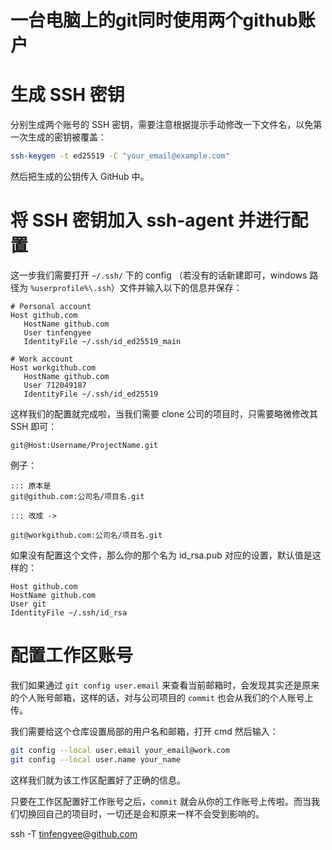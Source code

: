# 一台电脑上的git同时使用两个github账户 <!-- omit in toc -->

# 生成 SSH 密钥

分别生成两个账号的 SSH 密钥，需要注意根据提示手动修改一下文件名，以免第一次生成的密钥被覆盖：

```bash
ssh-keygen -t ed25519 -C "your_email@example.com"
```

然后把生成的公钥传入 GitHub 中。

# 将 SSH 密钥加入 ssh-agent 并进行配置

这一步我们需要打开 `~/.ssh/` 下的 config （若没有的话新建即可，windows 路径为 `%userprofile%\.ssh`）文件并输入以下的信息并保存：

```
# Personal account
Host github.com
   HostName github.com
   User tinfengyee
   IdentityFile ~/.ssh/id_ed25519_main
   
# Work account
Host workgithub.com
   HostName github.com
   User 712049187
   IdentityFile ~/.ssh/id_ed25519
```

这样我们的配置就完成啦，当我们需要 clone 公司的项目时，只需要略微修改其 SSH 即可：

```
git@Host:Username/ProjectName.git
```

例子：

```
::: 原本是
git@github.com:公司名/项目名.git

::: 改成 ->

git@workgithub.com:公司名/项目名.git
```

如果没有配置这个文件，那么你的那个名为 id_rsa.pub 对应的设置，默认值是这样的：

```
Host github.com
HostName github.com
User git
IdentityFile ~/.ssh/id_rsa
```

# 配置工作区账号

我们如果通过 `git config user.email` 来查看当前邮箱时，会发现其实还是原来的个人账号邮箱，这样的话，对与公司项目的 `commit` 也会从我们的个人账号上传。

我们需要给这个仓库设置局部的用户名和邮箱，打开 cmd 然后输入：

```bash
git config --local user.email your_email@work.com
git config --local user.name your_name
```

这样我们就为该工作区配置好了正确的信息。

只要在工作区配置好工作账号之后，`commit` 就会从你的工作账号上传啦。而当我们切换回自己的项目时，一切还是会和原来一样不会受到影响的。

ssh -T tinfengyee@github.com
